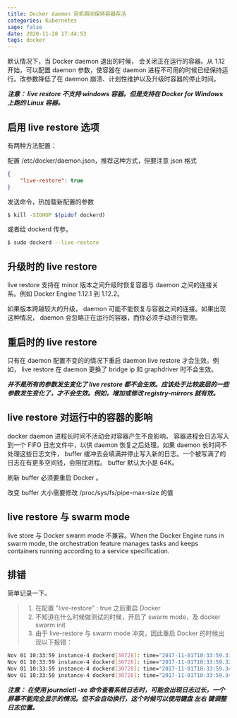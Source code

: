 ```yaml
---
title: Docker daemon 宕机期间保持容器存活
categories: Kubernetes
sage: false
date: 2020-11-28 17:44:53
tags: docker
---
```


默认情况下，当 Docker daemon 退出的时候， 会关闭正在运行的容器。从 1.12 开始，可以配置 daemon 参数，使容器在 daemon 进程不可用的时候已经保持运行。改参数降低了在 daemon 崩溃、计划性维护以及升级时容器的停止时间。

<!-- more -->

***注意： live restore 不支持 windows 容器。但是支持在 Docker for Windows 上跑的 Linux 容器。***

## 启用 live restore 选项

有两种方法配置：

配置 /etc/docker/daemon.json，推荐这种方式，但要注意 json 格式
```json
{
    "live-restore": true
}
```
发送命令，热加载新配置的参数
```bash
$ kill -SIGHUP $(pidof dockerd)
```
或者给 dockerd 传参。
```bash
$ sudo dockerd --live-restore
```

## 升级时的 live restore

live restore 支持在 minor 版本之间升级时恢复容器与 daemon 之间的连接关系。例如 Docker Engine 1.12.1 到 1.12.2。

如果版本跨越较大的升级， daemon 可能不能恢复与容器之间的连接。如果出现这种情况， daemon 会忽略正在运行的容器，而你必须手动进行管理。

## 重启时的 live restore

只有在 daemon 配置不变的的情况下重启 daemon live restore 才会生效。例如， live restore 在 daemon 更换了 bridge ip 和 graphdriver 时不会生效。

***并不是所有的参数发生变化了 live restore 都不会生效。应该处于比较底层的一些参数发生变化了，才不会生效。例如，增加或修改 registry-mirrors 就有效。***

## live restore 对运行中的容器的影响

docker daemon 进程长时间不活动会对容器产生不良影响。 容器进程会日志写入到一个 FIFO 日志文件中，以供 daemon 恢复之后处理。如果 daemon 长时间不处理这些日志文件， buffer 缓冲去会填满并停止写入新的日志。一个被写满了的日志在有更多空间钱，会阻扰进程。 buffer 默认大小是 64K。

刷新 buffer 必须要重启 Docker 。

改变 buffer 大小需要修改 /proc/sys/fs/pipe-max-size 的值

## live restore 与 swarm mode

live store 与 Docker swarm mode 不兼容。When the Docker Engine runs in swarm mode, the orchestration feature manages tasks and keeps containers running according to a service specification.

## 排错

简单记录一下。

>1. 在配置 "live-restore" : true 之后重启 Docker
>2. 不知道在什么时候做测试的时候，开启了 swarm mode，及 docker swarm init
>3. 由于 live-restore 与 swarm mode 冲突，因此重启 Docker 的时候出现以下报错：

```bash
Nov 01 10:33:59 instance-4 dockerd[30728]: time="2017-11-01T10:33:59.310839742Z" level=info msg="There are old running containers, the network config will not take affect"
Nov 01 10:33:59 instance-4 dockerd[30728]: time="2017-11-01T10:33:59.322647040Z" level=info msg="Loading containers: done."
Nov 01 10:33:59 instance-4 dockerd[30728]: time="2017-11-01T10:33:59.344132196Z" level=info msg="Docker daemon" commit=afdb6d4 graphdriver(s)=overlay2 version=17.09.0-ce
Nov 01 10:33:59 instance-4 dockerd[30728]: time="2017-11-01T10:33:59.344906513Z" level=fatal msg="Error starting cluster component: --live-restore daemon configuration is incompatible with swarm mode"
```

***注意： 在使用 journalctl -xe 命令查看系统日志时，可能会出现日志过长，一个屏幕不能完全显示的情况。但不会自动换行，这个时候可以使用键盘 左右 键调整日志位置。***
